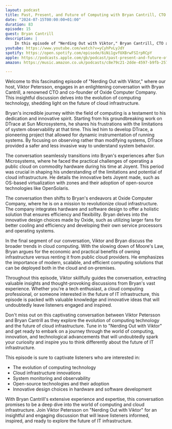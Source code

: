 ```yaml
---
layout: podcast
title: Past, Present, and Future of Computing with Bryan Cantrill, CTO of Oxide Computer Company
date: "2024-07-15T00:00:00+01:00"
duration: 83
episode: 15
guest: Bryan Cantrill
description: |
    In this episode of "Nerding Out with Viktor," Bryan Cantrill, CTO and co-founder of Oxide Computer Company, discusses his pioneering work on DTrace at Sun Microsystems, the challenges of cloud infrastructure at Joyent, and how Oxide is revolutionizing on-premises cloud computing by integrating hardware and software design.
youtube: https://www.youtube.com/watch?v=yCyhPvLyJdY
spotify: https://open.spotify.com/episode/6iNi1gvfUXBrwFSIrpRCpY
apple: https://podcasts.apple.com/gb/podcast/past-present-and-future-of-computing-with-bryan/id1722663295?i=1000662238863
amazon: https://music.amazon.co.uk/podcasts/c8e79c21-2dde-4597-b9fb-257ecbc2bf29/episodes/bd68be9b-bf61-4c15-bbc0-179d69695d98/nerding-out-with-viktor-past-present-and-future-of-computing-with-bryan-cantrill-cto-of-oxide-computer-company

---
```


Welcome to this fascinating episode of "Nerding Out with Viktor," where our host, Viktor Petersson, engages in an enlightening conversation with Bryan Cantrill, a renowned CTO and co-founder of Oxide Computer Company. This insightful discussion delves into the evolution of computing technology, shedding light on the future of cloud infrastructure.

Bryan's incredible journey within the field of computing is a testament to his dedication and innovative spirit. Starting from his groundbreaking work on DTrace at Sun Microsystems, he shares his frustrations with the limitations of system observability at that time. This led him to develop DTrace, a pioneering project that allowed for dynamic instrumentation of running systems. By focusing on observing rather than modifying systems, DTrace provided a safer and less invasive way to understand system behavior.

The conversation seamlessly transitions into Bryan's experiences after Sun Microsystems, where he faced the practical challenges of operating a public cloud on commodity hardware during his time at Joyent. This period was crucial in shaping his understanding of the limitations and potential of cloud infrastructure. He details the innovative bets Joyent made, such as OS-based virtualization with zones and their adoption of open-source technologies like OpenSolaris.

The conversation then shifts to Bryan's endeavors at Oxide Computer Company, where he is on a mission to revolutionize cloud infrastructure. The company integrates hardware and software design to offer a holistic solution that ensures efficiency and flexibility. Bryan delves into the innovative design choices made by Oxide, such as utilizing larger fans for better cooling and efficiency and developing their own service processors and operating systems.

In the final segment of our conversation, Viktor and Bryan discuss the broader trends in cloud computing. With the slowing down of Moore's Law, Bryan argues for the economic and practical benefits of owning infrastructure versus renting it from public cloud providers. He emphasizes the importance of modern, scalable, and efficient computing solutions that can be deployed both in the cloud and on-premises.

Throughout this episode, Viktor skillfully guides the conversation, extracting valuable insights and thought-provoking discussions from Bryan's vast experience. Whether you're a tech enthusiast, a cloud computing professional, or someone interested in the future of IT infrastructure, this episode is packed with valuable knowledge and innovative ideas that will undoubtedly leave listeners engaged and inspired.

Don't miss out on this captivating conversation between Viktor Petersson and Bryan Cantrill as they explore the evolution of computing technology and the future of cloud infrastructure. Tune in to "Nerding Out with Viktor" and get ready to embark on a journey through the world of computing, innovation, and technological advancements that will undoubtedly spark your curiosity and inspire you to think differently about the future of IT infrastructure.

This episode is sure to captivate listeners who are interested in:

* The evolution of computing technology
* Cloud infrastructure innovations
* System monitoring and observability
* Open-source technologies and their adoption
* Innovative design choices in hardware and software development

With Bryan Cantrill's extensive experience and expertise, this conversation promises to be a deep dive into the world of computing and cloud infrastructure. Join Viktor Petersson on "Nerding Out with Viktor" for an insightful and engaging discussion that will leave listeners informed, inspired, and ready to explore the future of IT infrastructure.